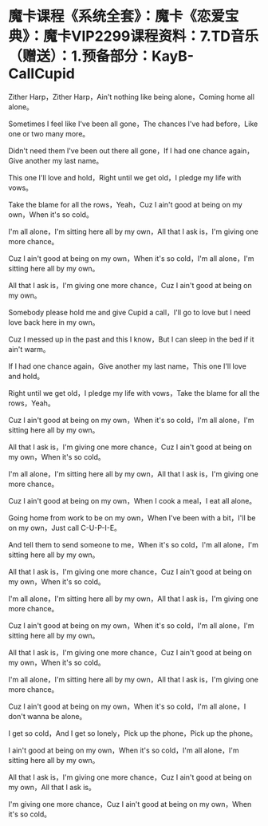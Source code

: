 # 魔卡课程《系统全套》：魔卡《恋爱宝典》：魔卡VIP2299课程资料：7.TD音乐（赠送）：1.预备部分：KayB-CallCupid

Zither Harp，Zither Harp，Ain't nothing like being alone，Coming home all alone。

Sometimes I feel like I've been all gone，The chances I've had before，Like one or two many more。

Didn't need them I've been out there all gone，If I had one chance again，Give another my last name。

This one I'll love and hold，Right until we get old，I pledge my life with vows。

Take the blame for all the rows，Yeah，Cuz I ain't good at being on my own，When it's so cold。

I'm all alone，I'm sitting here all by my own，All that I ask is，I'm giving one more chance。

Cuz I ain't good at being on my own，When it's so cold，I'm all alone，I'm sitting here all by my own。

All that I ask is，I'm giving one more chance，Cuz I ain't good at being on my own。

Somebody please hold me and give Cupid a call，I'll go to love but I need love back here in my own。

Cuz I messed up in the past and this I know，But I can sleep in the bed if it ain't warm。

If I had one chance again，Give another my last name，This one I'll love and hold。

Right until we get old，I pledge my life with vows，Take the blame for all the rows，Yeah。

Cuz I ain't good at being on my own，When it's so cold，I'm all alone，I'm sitting here all by my own。

All that I ask is，I'm giving one more chance，Cuz I ain't good at being on my own，When it's so cold。

I'm all alone，I'm sitting here all by my own，All that I ask is，I'm giving one more chance。

Cuz I ain't good at being on my own，When I cook a meal，I eat all alone。

Going home from work to be on my own，When I've been with a bit，I'll be on my own，Just call C-U-P-I-E。

And tell them to send someone to me，When it's so cold，I'm all alone，I'm sitting here all by my own。

All that I ask is，I'm giving one more chance，Cuz I ain't good at being on my own，When it's so cold。

I'm all alone，I'm sitting here all by my own，All that I ask is，I'm giving one more chance。

Cuz I ain't good at being on my own，When it's so cold，I'm all alone，I'm sitting here all by my own。

All that I ask is，I'm giving one more chance，Cuz I ain't good at being on my own，When it's so cold。

I'm all alone，I'm sitting here all by my own，All that I ask is，I'm giving one more chance。

Cuz I ain't good at being on my own，When it's so cold，I'm all alone，I don't wanna be alone。

I get so cold，And I get so lonely，Pick up the phone，Pick up the phone。

I ain't good at being on my own，When it's so cold，I'm all alone，I'm sitting here all by my own。

All that I ask is，I'm giving one more chance，Cuz I ain't good at being on my own，All that I ask is。

I'm giving one more chance，Cuz I ain't good at being on my own，When it's so cold。

